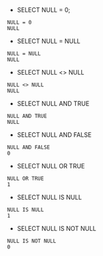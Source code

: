 - SELECT NULL = 0;

```
NULL = 0
NULL
```

- SELECT NULL = NULL

```
NULL = NULL
NULL
```

- SELECT NULL <> NULL

```
NULL <> NULL
NULL
```

- SELECT NULL AND TRUE

```
NULL AND TRUE
NULL
```

- SELECT NULL AND FALSE
```
NULL AND FALSE
0
```

- SELECT NULL OR TRUE

```
NULL OR TRUE
1
```

- SELECT NULL IS NULL

```
NULL IS NULL
1
```

- SELECT NULL IS NOT NULL

```
NULL IS NOT NULL
0
```
